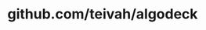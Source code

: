 ---
layout: post
title: github.com/teivah/algodeck
categories: link
tags: [انگلیسی, برنامه‌نویسی]
---